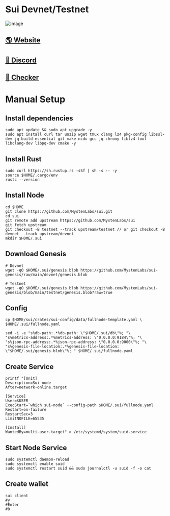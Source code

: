 # Sui Devnet/Testnet

![image](https://storage.googleapis.com/sui-cms-content/Sui_Dev_Net_42f85c7968/Sui_Dev_Net_42f85c7968.png)

## <a href="https://sui.io/">🌎 Website </a>
## <a href="https://discord.gg/sui">💎 Discord </a>
## <a href="https://www.scale3labs.com/check/sui">🚀 Checker </a>

# Manual Setup

## Install dependencies
```
sudo apt update && sudo apt upgrade -y
sudo apt install curl tar unzip wget tmux clang lz4 pkg-config libssl-dev jq build-essential git make ncdu gcc jq chrony liblz4-tool libclang-dev libpq-dev cmake -y
```
## Install Rust
```
sudo curl https://sh.rustup.rs -sSf | sh -s -- -y
source $HOME/.cargo/env
rustc --version
```
## Install Node

```
cd $HOME
git clone https://github.com/MystenLabs/sui.git
cd sui
git remote add upstream https://github.com/MystenLabs/sui
git fetch upstream
git checkout -B testnet --track upstream/testnet // or git checkout -B devnet --track upstream/devnet
mkdir $HOME/.sui
```

## Download Genesis
```
# Devnet
wget -qO $HOME/.sui/genesis.blob https://github.com/MystenLabs/sui-genesis/raw/main/devnet/genesis.blob

# Testnet
wget -qO $HOME/.sui/genesis.blob https://github.com/MystenLabs/sui-genesis/blob/main/testnet/genesis.blob?raw=true
```
## Config
```
cp $HOME/sui/crates/sui-config/data/fullnode-template.yaml \
$HOME/.sui/fullnode.yaml

sed -i -e "s%db-path:.*%db-path: \"$HOME/.sui/db\"%; "\
"s%metrics-address:.*%metrics-address: \"0.0.0.0:9184\"%; "\
"s%json-rpc-address:.*%json-rpc-address: \"0.0.0.0:9000\"%; "\
"s%genesis-file-location:.*%genesis-file-location: \"$HOME/.sui/genesis.blob\"%; " $HOME/.sui/fullnode.yaml
```
## Create Service
```
printf "[Unit]
Description=Sui node
After=network-online.target

[Service]
User=$USER
ExecStart=`which sui-node` --config-path $HOME/.sui/fullnode.yaml
Restart=on-failure
RestartSec=3
LimitNOFILE=65535

[Install]
WantedBy=multi-user.target" > /etc/systemd/system/suid.service
```
## Start Node Service
```
sudo systemctl daemon-reload
sudo systemctl enable suid
sudo systemctl restart suid && sudo journalctl -u suid -f -o cat
```
##  Create wallet
```
sui client 
#y
#Enter
#0
